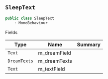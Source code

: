 ## `SleepText`

```csharp
public class SleepText
    : MonoBehaviour

```

Fields

| Type | Name | Summary | 
| --- | --- | --- | 
| `Text` | m_dreamField |  | 
| `DreamTexts` | m_dreamTexts |  | 
| `Text` | m_textField |  | 


